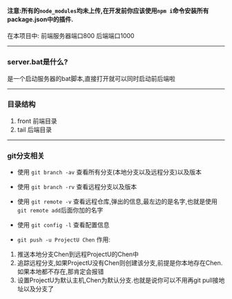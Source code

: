 #### 注意:所有的`node_modules`均未上传,在开发前你应该使用`npm i`命令安装所有package.json中的插件.
在本项目中:
前端服务器端口800
后端端口1000

***

### server.bat是什么?
是一个启动服务器的bat脚本,直接打开就可以同时启动前后端啦

***

### 目录结构
1. front 前端目录
2. tail 后端目录

***

### git分支相关

+ 使用 `git branch -av` 查看所有分支(本地分支以及远程分支)以及版本
+ 使用 `git branch -rv` 查看远程分支以及版本
+ 使用 `git remote -v` 查看远程仓库,弹出的信息,最左边的是名字,也就是使用`git remote add`后面你加的名字
+ 使用 `git config -l` 查看配置信息

+ `git push -u ProjectU Chen`
作用:
1. 推送本地分支Chen到远程ProjectU的Chen中
2. 追踪远程分支,如果ProjectU没有Chen则创建该分支,前提是你本地存在Chen.如果本地都不存在,那肯定会报错
3. 设置ProjectU为默认主机,Chen为默认分支.也就是说你可以不用再git pull接地址以及分支了